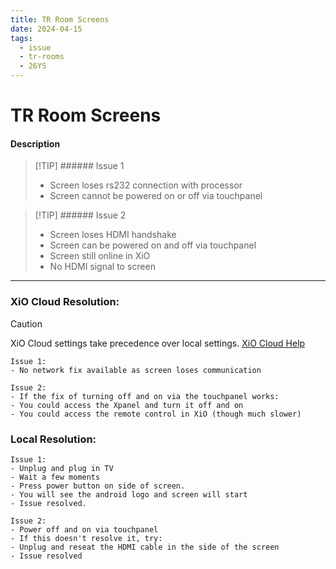 ```yaml
---
title: TR Room Screens
date: 2024-04-15
tags:
  - issue
  - tr-rooms
  - 26YS
---
```

# TR Room Screens

#### Description

> [!TIP] ###### Issue 1
> - Screen loses rs232 connection with processor
> - Screen cannot be powered on or off via touchpanel

> [!TIP] ###### Issue 2
> - Screen loses HDMI handshake
> - Screen can be powered on and off via touchpanel
> - Screen still online in XiO
> - No HDMI signal to screen


---
### XiO Cloud Resolution:

> [!CAUTION]
> XiO Cloud settings take precedence over local settings. [XiO Cloud Help](../../Team/2.%20Information/Crestron%20OLH%20Links.md#XiO%20Cloud)

```
Issue 1:
- No network fix available as screen loses communication 
```

```
Issue 2:
- If the fix of turning off and on via the touchpanel works:
- You could access the Xpanel and turn it off and on
- You could access the remote control in XiO (though much slower)
```

### Local Resolution:
```
Issue 1:
- Unplug and plug in TV
- Wait a few moments
- Press power button on side of screen.
- You will see the android logo and screen will start
- Issue resolved.
```

```
Issue 2:
- Power off and on via touchpanel
- If this doesn't resolve it, try:
- Unplug and reseat the HDMI cable in the side of the screen
- Issue resolved
```